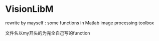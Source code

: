 # VisionLibM
rewrite by mayself : some functions in Matlab image processing toolbox 

文件名以my开头的为完全自己写的function
